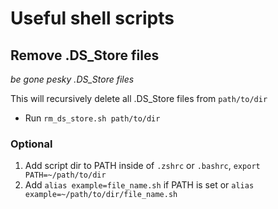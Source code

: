 # Useful shell scripts

## Remove .DS_Store files
_be gone pesky .DS_Store files_

This will recursively delete all .DS_Store files from `path/to/dir`
- Run `rm_ds_store.sh path/to/dir`

### Optional
1. Add script dir to PATH inside of `.zshrc` or `.bashrc`, `export PATH=~/path/to/dir`
2. Add `alias example=file_name.sh` if PATH is set or `alias example=~/path/to/dir/file_name.sh`
